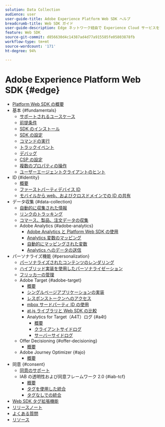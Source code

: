 ```yaml
---
solution: Data Collection
audience: user
user-guide-title: Adobe Experience Platform Web SDK ヘルプ
breadcrumb-title: Web SDK ガイド
user-guide-description: Edge ネットワーク経由で Experience Cloud サービスを操作します。
feature: Web SDK
source-git-commit: d856630d4c14387ad4d77a915585fe05803878fb
workflow-type: tm+mt
source-wordcount: '171'
ht-degree: 94%

---
```



# Adobe Experience Platform Web SDK {#edge}

* [Platform Web SDK の概要](home.md)
* 基本 {#fundamentals}
   * [サポートされるユースケース](fundamentals/supported-use-cases.md)
   * [前提条件](fundamentals/prerequisite.md)
   * [SDK のインストール](fundamentals/installing-the-sdk.md)
   * [SDK の設定](fundamentals/configuring-the-sdk.md)
   * [コマンドの実行](fundamentals/executing-commands.md)
   * [トラックイベント](fundamentals/tracking-events.md)
   * [デバッグ](fundamentals/debugging.md)
   * [CSP の設定](fundamentals/configuring-a-csp.md)
   * [複数のプロパティの操作](fundamentals/interacting-with-multiple-properties.md)
   * [ユーザーエージェントクライアントのヒント](fundamentals/user-agent-client-hints.md)
* ID {#identity}
   * [概要](identity/overview.md)
   * [ファーストパーティデバイス ID](identity/first-party-device-ids.md)
   * [モバイルから web、およびクロスドメインでの ID の共有](identity/id-sharing.md)
* データ収集 {#data-collection}
   * [自動的に収集された情報](data-collection/automatic-information.md)
   * [リンクのトラッキング](data-collection/track-links.md)
   * [コマース、製品、注文データの収集](data-collection/collect-commerce-data.md)
   * Adobe Analytics {#adobe-analytics}
      * [Adobe Analytics と Platform Web SDK の使用](data-collection/adobe-analytics/analytics-overview.md)
      * [Analytics 変数のマッピング](data-collection/adobe-analytics/manually-mapping-variables.md)
      * [自動的にマッピングされた変数](data-collection/adobe-analytics/automatically-mapped-vars.md)
      * [Analytics へのデータの送信](data-collection/adobe-analytics/sending-data-to-analytics.md)
* パーソナライズ機能 {#personalization}
   * [パーソナライズされたコンテンツのレンダリング](personalization/rendering-personalization-content.md)
   * [ハイブリッド実装を使用したパーソナライゼーション](personalization/hybrid-personalization.md)
   * [フリッカーの管理](personalization/manage-flicker.md)
   * Adobe Target {#adobe-target}
      * [概要](personalization/adobe-target/target-overview.md)
      * [シングルページアプリケーションの実装](personalization/adobe-target/spa-implementation.md)
      * [レスポンストークンへのアクセス](personalization/adobe-target/accessing-response-tokens.md)
      * [mbox サードパーティ ID の使用](personalization/adobe-target/using-mbox-3rdpartyid.md)
      * [at.js ライブラリと Web SDK の比較](personalization/adobe-target/web-sdk-atjs-comparison.md)
      * Analytics for Target（A4T）ログ {#a4t}
         * [概要 ](personalization/adobe-target/analytics-logging/overview.md)
         * [クライアントサイドログ](personalization/adobe-target/analytics-logging/client-side.md)
         * [サーバーサイドログ](personalization/adobe-target/analytics-logging/server-side.md)
   * Offer Decisioning {#offer-decisioning}
      * [概要](personalization/offer-decisioning/offer-decisioning-overview.md)
   * Adobe Journey Optimizer {#ajo}
      * [概要](personalization/ajo/overview.md)
* 同意 {#consent}
   * [同意のサポート](consent/supporting-consent.md)
   * IAB の透明性および同意フレームワーク 2.0 {#iab-tcf}
      * [概要](consent/iab-tcf/overview.md)
      * [タグを使用した統合](consent/iab-tcf/with-launch.md)
      * [タグなしでの統合](consent/iab-tcf/without-launch.md)
* [Web SDK タグ拡張機能](web-sdk-tag-extension-overview.md)
* [リリースノート](release-notes.md)
* [よくある質問](web-sdk-faq.md)
* [リソース](resources.md)
